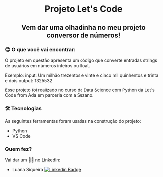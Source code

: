 <h1 align="center">Projeto Let's Code</h1>

<h2 align="center">
	Vem dar uma olhadinha no meu projeto conversor de números!
</h2>

### 😊 O que você vai encontrar:

<p align="left">O projeto em questão apresenta um código que converte entradas strings de usuários em números inteiros ou float. </p>
<p> Exemplo: 
	input: Um milhão trezentos e vinte e cinco mil quinhentos e trinta e dois
	output: 1325532 </p>

<p align="left"> Esse projeto foi realizado no curso de Data Science com Python da Let's Code from Ada em parceria com a Suzano.</p>


### 🛠 Tecnologias

As seguintes ferramentas foram usadas na construção do projeto:

- Python
- VS Code

### Quem fez?

Vai dar um 👋🏽 no LinkedIn:

- Luana Siqueira  [![Linkedin Badge](https://img.shields.io/badge/-luanasiqueira-blue?style=flat-square&logo=linkedin&logoColor=white&link=https://www.linkedin.com/in/luana-chaves-siqueira/)](https://www.linkedin.com/in/luana-chaves-siqueira/)
